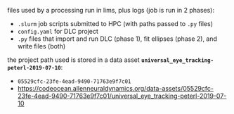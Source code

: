 files used by a processing run in lims, plus logs (job is run in 2 phases):
- `.slurm` job scripts submitted to HPC (with paths passed to `.py` files)
- `config.yaml` for DLC project
- `.py` files that import and run DLC (phase 1), fit ellipses (phase 2), and
  write files (both)

the project path used is stored in a data asset **`universal_eye_tracking-peterl-2019-07-10`**:
  - `05529cfc-23fe-4ead-9490-71763e9f7c01` 
  - https://codeocean.allenneuraldynamics.org/data-assets/05529cfc-23fe-4ead-9490-71763e9f7c01/universal_eye_tracking-peterl-2019-07-10